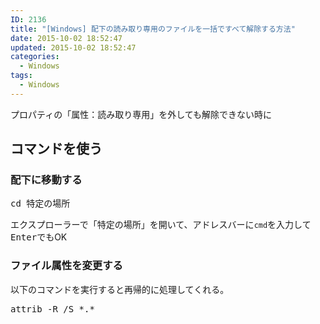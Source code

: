 ```yaml
---
ID: 2136
title: "[Windows] 配下の読み取り専用のファイルを一括ですべて解除する方法"
date: 2015-10-02 18:52:47
updated: 2015-10-02 18:52:47
categories:
  - Windows
tags:
  - Windows
---
```


プロパティの「属性：読み取り専用」を外しても解除できない時に

<!--more-->
<h2>コマンドを使う</h2>
<h3>配下に移動する</h3>
<pre class="cmd">cd 特定の場所</pre>
エクスプローラーで「特定の場所」を開いて、アドレスバーに<code>cmd</code>を入力して<kbd>Enter</kbd>でもOK

<h3>ファイル属性を変更する</h3>
以下のコマンドを実行すると再帰的に処理してくれる。
<pre class="cmd">attrib -R /S *.*</pre>

